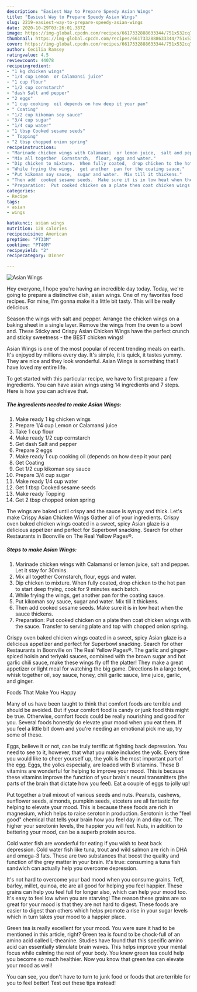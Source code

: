 ```yaml
---
description: "Easiest Way to Prepare Speedy Asian Wings"
title: "Easiest Way to Prepare Speedy Asian Wings"
slug: 2219-easiest-way-to-prepare-speedy-asian-wings
date: 2020-10-29T03:26:01.387Z
image: https://img-global.cpcdn.com/recipes/6617332888633344/751x532cq70/asian-wings-recipe-main-photo.jpg
thumbnail: https://img-global.cpcdn.com/recipes/6617332888633344/751x532cq70/asian-wings-recipe-main-photo.jpg
cover: https://img-global.cpcdn.com/recipes/6617332888633344/751x532cq70/asian-wings-recipe-main-photo.jpg
author: Cecilia Ramsey
ratingvalue: 4.5
reviewcount: 44078
recipeingredient:
- "1 kg chicken wings"
- "1/4 cup Lemon  or Calamansi juice"
- "1 cup flour"
- "1/2 cup cornstarch"
- "dash Salt and pepper"
- "2 eggs"
- "1 cup cooking  oil depends on how deep it your pan"
- " Coating"
- "1/2 cup kikoman soy sauce"
- "3/4 cup sugar"
- "1/4 cup water"
- "1 tbsp Cooked sesame seeds"
- " Topping"
- "2 tbsp chopped onion spring"
recipeinstructions:
- "Marinade chicken wings with Calamansi  or lemon juice,  salt and pepper.  Let it stay for 30mins."
- "Mix all together  Cornstarch,  flour, eggs and water."
- "Dip chicken to mixture.  When fully coated,  drop chicken to the hot pan to start deep frying,  cook for 9 minutes  each batch."
- "While frying the wings,  get another  pan for the coating sauce."
- "Put kikoman soy sauce,  sugar and water.  Mix till it thickens."
- "Then add  cooked sesame seeds.  Make sure it is in low heat when the sauce thickens."
- "Preparation:  Put cooked chicken on a plate then coat chicken wings with the sauce.  Transfer  to serving  plate and top with chopped onion spring."
categories:
- Recipe
tags:
- asian
- wings

katakunci: asian wings 
nutrition: 128 calories
recipecuisine: American
preptime: "PT33M"
cooktime: "PT40M"
recipeyield: "2"
recipecategory: Dinner

---
```



![Asian Wings](https://img-global.cpcdn.com/recipes/6617332888633344/751x532cq70/asian-wings-recipe-main-photo.jpg)

Hey everyone, I hope you're having an incredible day today. Today, we're going to prepare a distinctive dish, asian wings. One of my favorites food recipes. For mine, I'm gonna make it a little bit tasty. This will be really delicious.

Season the wings with salt and pepper. Arrange the chicken wings on a baking sheet in a single layer. Remove the wings from the oven to a bowl and. These Sticky and Crispy Asian Chicken Wings have the perfect crunch and sticky sweetness - the BEST chicken wings!

Asian Wings is one of the most popular of recent trending meals on earth. It's enjoyed by millions every day. It's simple, it is quick, it tastes yummy. They are nice and they look wonderful. Asian Wings is something that I have loved my entire life.


To get started with this particular recipe, we have to first prepare a few ingredients. You can have asian wings using 14 ingredients and 7 steps. Here is how you can achieve that.

<!--inarticleads1-->

##### The ingredients needed to make Asian Wings:

1. Make ready 1 kg chicken wings
1. Prepare 1/4 cup Lemon  or Calamansi juice
1. Take 1 cup flour
1. Make ready 1/2 cup cornstarch
1. Get dash Salt and pepper
1. Prepare 2 eggs
1. Make ready 1 cup cooking  oil (depends on how deep it your pan)
1. Get  Coating
1. Get 1/2 cup kikoman soy sauce
1. Prepare 3/4 cup sugar
1. Make ready 1/4 cup water
1. Get 1 tbsp Cooked sesame seeds
1. Make ready  Topping
1. Get 2 tbsp chopped onion spring


The wings are baked until crispy and the sauce is syrupy and thick. Let&#39;s make Crispy Asian Chicken Wings Gather all of your ingredients. Crispy oven baked chicken wings coated in a sweet, spicy Asian glaze is a delicious appetizer and perfect for Superbowl snacking. Search for other Restaurants in Boonville on The Real Yellow Pages®. 

<!--inarticleads2-->

##### Steps to make Asian Wings:

1. Marinade chicken wings with Calamansi  or lemon juice,  salt and pepper.  Let it stay for 30mins.
1. Mix all together  Cornstarch,  flour, eggs and water.
1. Dip chicken to mixture.  When fully coated,  drop chicken to the hot pan to start deep frying,  cook for 9 minutes  each batch.
1. While frying the wings,  get another  pan for the coating sauce.
1. Put kikoman soy sauce,  sugar and water.  Mix till it thickens.
1. Then add  cooked sesame seeds.  Make sure it is in low heat when the sauce thickens.
1. Preparation:  Put cooked chicken on a plate then coat chicken wings with the sauce.  Transfer  to serving  plate and top with chopped onion spring.


Crispy oven baked chicken wings coated in a sweet, spicy Asian glaze is a delicious appetizer and perfect for Superbowl snacking. Search for other Restaurants in Boonville on The Real Yellow Pages®. The garlic and ginger-spiced hoisin and teriyaki sauces, combined with the brown sugar and hot garlic chili sauce, make these wings fly off the platter! They make a great appetizer or light meal for watching the big game. Directions In a large bowl, whisk together oil, soy sauce, honey, chili garlic sauce, lime juice, garlic, and ginger. 

Foods That Make You Happy


Many of us have been taught to think that comfort foods are terrible and should be avoided. But if your comfort food is candy or junk food this might be true. Otherwise, comfort foods could be really nourishing and good for you. Several foods honestly do elevate your mood when you eat them. If you feel a little bit down and you're needing an emotional pick me up, try some of these.

Eggs, believe it or not, can be truly terrific at fighting back depression. You need to see to it, however, that what you make includes the yolk. Every time you would like to cheer yourself up, the yolk is the most important part of the egg. Eggs, the yolks especially, are loaded with B vitamins. These B vitamins are wonderful for helping to improve your mood. This is because these vitamins improve the function of your brain's neural transmitters (the parts of the brain that dictate how you feel). Eat a couple of eggs to jolly up!

Put together a trail mixout of various seeds and nuts. Peanuts, cashews, sunflower seeds, almonds, pumpkin seeds, etcetera are all fantastic for helping to elevate your mood. This is because these foods are rich in magnesium, which helps to raise serotonin production. Serotonin is the "feel good" chemical that tells your brain how you feel day in and day out. The higher your serotonin levels, the happier you will feel. Nuts, in addition to bettering your mood, can be a superb protein source.

Cold water fish are wonderful for eating if you wish to beat back depression. Cold water fish like tuna, trout and wild salmon are rich in DHA and omega-3 fats. These are two substances that boost the quality and function of the grey matter in your brain. It's true: consuming a tuna fish sandwich can actually help you overcome depression. 

It's not hard to overcome your bad mood when you consume grains. Teff, barley, millet, quinoa, etc are all good for helping you feel happier. These grains can help you feel full for longer also, which can help your mood too. It's easy to feel low when you are starving! The reason these grains are so great for your mood is that they are not hard to digest. These foods are easier to digest than others which helps promote a rise in your sugar levels which in turn takes your mood to a happier place.

Green tea is really excellent for your mood. You were sure it had to be mentioned in this article, right? Green tea is found to be chock-full of an amino acid called L-theanine. Studies have found that this specific amino acid can essentially stimulate brain waves. This helps improve your mental focus while calming the rest of your body. You knew green tea could help you become so much healthier. Now you know that green tea can elevate your mood as well!

You can see, you don't have to turn to junk food or foods that are terrible for you to feel better! Test out  these tips  instead!

